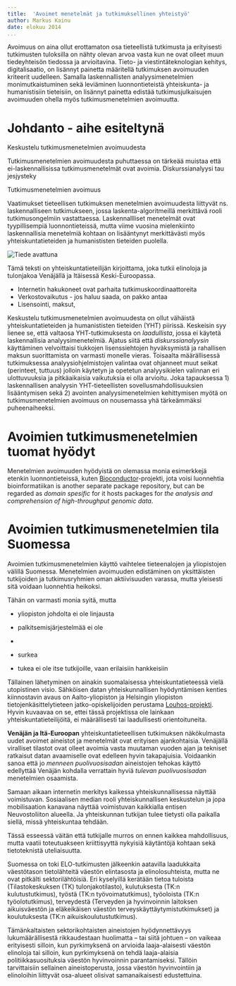 ```yaml
---
title:  'Avoimet menetelmät ja tutkimuksellinen yhteistyö'
author: Markus Kainu
date: elokuu 2014
...
```


<!--
pandoc -s -S -H /home/aurelius/web/css/rmarkdown.css avoimet-menetelmat.md -o avoimet-menetelmat.html
-->

Avoimuus on aina ollut erottamaton osa tieteellistä tutkimusta ja erityisesti tutkimusten tuloksilla on nähty olevan arvoa vasta kun ne ovat olleet muun tiedeyhteisön tiedossa ja arvioitavina. Tieto- ja viestintäteknologian kehitys, digitalisaatio, on lisännyt painetta määritellä tutkimuksen avoimuuden kriteerit uudelleen. Samalla laskennallisten analyysimenetelmien monimutkaistuminen sekä leviäminen luonnontieteistä yhteiskunta- ja humanistisiin tieteisiin, on lisännyt painetta edistää tutkimusjulkaisujen avoimuuden ohella myös tutkimusmenetelmien avoimuutta.

<!-- #################################### -->

# Johdanto - aihe esiteltynä

Keskustelu tutkimusmenetelmien avoimuudesta 

Tutkimusmenetelmien avoimuudesta puhuttaessa on tärkeää muistaa että ei-laskennallisissa tutkimusmenetelmät ovat avoimia. Diskurssianalyysi tau jesjysteky

Tutkimusmenetelmien avoimuus


Vaatimukset tieteellisen tutkimuksen menetelmien avoimuudesta liittyvät ns. laskennalliseen tutkimukseen, jossa laskenta-algoritmeillä merkittävä rooli tutkimusongelmiin vastattaessa. Laskennallliset menetelmät ovat tyypillisempiä luonnontieteissä, mutta viime vuosina mielenkiinto laskennallisia menetelmiä kohtaan on lisääntynyt merkittävästi myös yhteiskuntatieteiden ja humanististen tieteiden puolella.

![Tiede avattuna](http://scot.okfn.org/files/2013/12/oscience.jpg)

Tämä teksti on yhteiskuntatieteilijän kirjoittama, joka tutkii elinoloja ja tulonjakoa Venäjällä ja Itäisessä Keski-Euroopassa.


- Internetin hakukoneet ovat parhaita tutkimuskoordinaattoreita
- Verkostovaikutus - jos haluu saada, on pakko antaa
- Lisensointi, maksut, 



Keskustelu tutkimusmenetelmien avoimuudesta on ollut vähäistä yhteiskuntatieteiden ja humanististen tieteiden (YHT) piirissä. Keskeisin syy lienee se, että valtaosa YHT-tutkimuksesta on *laadullista*, jossa ei käytetä laskennallisia analyysimenetelmiä. Ajatus siitä että *diskurssianalyysin* käyttäminen velvoittaisi tiukkojen lisenssiehtojen hyväksymistä ja rahallisen maksun suorittamista on varmasti monelle vieras. Toisaalta määrällisessä tutkimuksessa analyysiohjelmistojen valintaa ovat ohjanneet muut seikat (perinteet, tuttuus) jolloin käytetyn ja opetetun analyysikielen valinnan eri ulottuvuuksia ja pitkäaikaisia vaikutuksia ei olla arvioitu. Joka tapauksessa 1) laskennallisen analyysin YHT-tieteellisten sovellusmahdollisuuksien lisääntymisen sekä 2) avointen analyysimenetelmien kehittymisen myötä on tutkimusmenetelmien avoimuus on nousemassa yhä tärkeämmäksi puheenaiheeksi.


<!-- #################################### -->

# Avoimien tutkimusmenetelmien tuomat hyödyt

Menetelmien avoimuuden hyödyistä on olemassa monia esimerkkejä etenkin luonnontieteissä, kuten [Bioconductor](http://www.bioconductor.org/)-projekti, jota voisi luonnehtia bioinformatiikan  is another separate package repository, but can be regarded as *domain spesific* for it hosts packages for *the analysis and comprehension of high-throughput genomic data*.






<!-- #################################### -->

# Avoimien tutkimusmenetelmien tila Suomessa

Avoimien tutkimusmenetelmien käyttö vaihtelee tieteenalojen ja yliopistojen välillä Suomessa. Menetelmien avoimuuden edistäminen on yksittäisten tutkijoiden ja tutkimusryhmien oman aktiivisuuden varassa, mutta yleisesti sitä voidaan luonnehtia heikoksi. 

Tähän on varmasti monia syitä, mutta 

- yliopiston johdolta ei ole linjausta
- palkitsemisjärjestelmää ei ole
- 



- surkea

- tukea ei ole itse tutkijoille, vaan erilaisiin hankkeisiin




Tällainen lähetyminen on ainakin suomalaisessa yhteiskuntatieteessä vielä utopistinen visio. Sähköisen datan yhteiskunnallisen hyödyntämisen kenties kiinnostavin avaus on Aalto-yliopiston ja Helsingin yliopiston tietojenkäsittelytieteen jatko-opiskelijoiden perustama [Louhos-projekti](http://louhos.github.com/). Hyvin kuvaavaa on se, ettei tässä projektissa ole lainkaan yhteiskuntatieteilijöitä, ei määrällisesti tai laadullisesti orientoituneita.

**Venäjän ja Itä-Euroopan** yhteiskuntatieteellisen tutkimuksen näkökulmasta uudet avoimet aineistot ja menetelmät ovat erityisen ajankohtaisia. Venäjällä viralliset tilastot ovat olleet avoimia vasta muutaman vuoden ajan ja tekniset ratkaisut datan avaamiselle ovat edelleen hyvin takapajuisia. Voidaankin sanoa että jo *menneen puolivuosisadan* aineistojen tehokas käyttö  edellyttää Venäjän kohdalla verrattain hyviä *tulevan puolivuosisadan* menetelmien osaamista. 

Samaan aikaan internetin merkitys kaikessa yhteiskunnallisessa näyttää voimistuvan. Sosiaalisen median rooli yhteiskunnallisen keskustelun ja jopa mobilisaation kanavana näyttää voimistuvan kaikkialla entisen Neuvostoliiton alueella. Ja yhteiskunnan tutkijan tulee tietysti olla paikalla siellä, missä yhteiskuntaa tehdään.


Tässä esseessä väitän että tutkijalle murros on ennen kaikkea mahdollisuus, mutta vaatii toteutuakseen kriittisyyttä nykyisiä käytäntöjä kohtaan sekä tietoteknistä uteliaisuutta.


Suomessa on toki ELO-tutkimusten jälkeenkin aatavilla laadukkaita väestötason tietolähteitä väestön elintasosta ja elinolosuhteista, mutta ne ovat pitkälti sektorilähtöisiä. Eri kyselyillä kerätään tietoa tuloista (Tilastokeskuksen (TK) tulonjakotilasto), kulutuksesta (TK:n kulutustutkimus), työstä (TK:n työvoimatutkimus), työoloista (TK:n työolotutkimus), terveydestä (Terveyden ja hyvinvoinnin laitoksen aikuisväestön ja eläkeikäisen väestön terveyskäyttäytymistutkimukset) ja koulutuksesta (TK:n aikuiskoulutustutkimus). 

Tämänkaltaisten sektorikohtaisten aineistojen hyödynnettävyys lukumäärällisestä rikkaudestaan huolimatta – tai siitä johtuen – on vaikeaa erityisesti silloin, kun pyrkimyksenä on arvioida laaja-alaisesti väestön elinoloja tai silloin, kun pyrkimyksenä on tehdä laaja-alaisia politiikkasuosituksia väestön hyvinvoinnin parantamiseksi. Tällöin tarvittaisiin sellainen aineistoperusta, jossa väestön hyvinvointiin ja elinoloihin liittyvät osa-alueet olisivat samanaikaisesti edustettuina.
